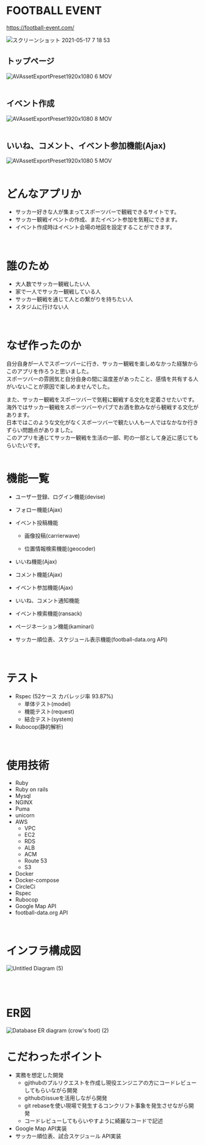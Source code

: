 # FOOTBALL EVENT
https://football-event.com/

![スクリーンショット 2021-05-17 7 18 53](https://user-images.githubusercontent.com/70948169/118414554-3bf87400-b6e0-11eb-9105-af3b4a81133f.png)

## トップページ
![AVAssetExportPreset1920x1080 6 MOV](https://user-images.githubusercontent.com/70948169/118115232-a6c95700-b423-11eb-9f0c-cae1a9bb0aa1.gif)
<br>
<br>

## イベント作成
![AVAssetExportPreset1920x1080 8 MOV](https://user-images.githubusercontent.com/70948169/118418648-2e4ce980-b6f4-11eb-8a79-4d166540f7c3.gif)
<br>
<br>
## いいね、コメント、イベント参加機能(Ajax)
![AVAssetExportPreset1920x1080 5 MOV](https://user-images.githubusercontent.com/70948169/118113875-ce1f2480-b421-11eb-9d76-afd3d81a9a7e.gif)
<br>
<br>

# どんなアプリか
* サッカー好きな人が集まってスポーツバーで観戦できるサイトです。
* サッカー観戦イベントの作成、またイベント参加を気軽にできます。
* イベント作成時はイベント会場の地図を設定することができます。
<br>

# 誰のため
* 大人数でサッカー観戦したい人
* 家で一人でサッカー観戦している人
* サッカー観戦を通じて人との繋がりを持ちたい人
* スタジムに行けない人
<br>

# なぜ作ったのか
自分自身が一人でスポーツバーに行き、サッカー観戦を楽しめなかった経験からこのアプリを作ろうと思いました。<br>
スポーツバーの雰囲気と自分自身の間に温度差があったこと、感情を共有する人がいないことが原因で楽しめませんでした。<br>

また、サッカー観戦をスポーツバーで気軽に観戦する文化を定着させたいです。<br>
海外ではサッカー観戦をスポーツバーやパブでお酒を飲みながら観戦する文化があります。<br>
日本ではこのような文化がなくスポーツバーで観たい人も一人ではなかなか行きずらい問題点がありました。<br>
このアプリを通じてサッカー観戦を生活の一部、町の一部として身近に感じてもらいたいです。
<br>
<br>

# 機能一覧
* ユーザー登録、ログイン機能(devise) 

* フォロー機能(Ajax)

* イベント投稿機能
  * 画像投稿(carrierwave)
 
  * 位置情報検索機能(geocoder)

* いいね機能(Ajax)
 
* コメント機能(Ajax)
 
* イベント参加機能(Ajax)
 
* いいね、コメント通知機能
 
* イベント検索機能(ransack)
 
* ページネーション機能(kaminari)
 
* サッカー順位表、スケジュール表示機能(football-data.org API)
<br>

# テスト
* Rspec (52ケース カバレッジ率 93.87%) 
  * 単体テスト(model)
  * 機能テスト(request)
  * 結合テスト(system)
* Rubocop(静的解析)
<br>

# 使用技術

* Ruby
* Ruby on rails
* Mysql
* NGINX
* Puma
* unicorn
* AWS
  * VPC
  * EC2
  * RDS
  * ALB
  * ACM
  * Route 53
  * S3
* Docker
* Docker-compose
* CircleCi
* Rspec
* Rubocop
* Google Map API
* football-data.org API 
<br>


# インフラ構成図

![Untitled Diagram (5)](https://user-images.githubusercontent.com/70948169/117803902-19a2c880-b292-11eb-8021-0c95dbe18276.png)

<br>
<br>

# ER図

![Database ER diagram (crow's foot) (2)](https://user-images.githubusercontent.com/70948169/117804107-55d62900-b292-11eb-9ea6-853d0d2fe293.png)


# こだわったポイント

* 実務を想定した開発
  * gjithubのプルリクエストを作成し現役エンジニアの方にコードレビューしてもらいながら開発
  * githubのissueを活用しながら開発
  * git rebaseを使い現場で発生するコンクリフト事象を発生させながら開発
  * コードレビューしてもらいやすように綺麗なコードで記述
* Google Map API実装
* サッカー順位表、試合スケジュール API実装

